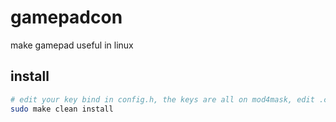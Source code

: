 # gamepadcon
make gamepad useful in linux

## install
```bash
# edit your key bind in config.h, the keys are all on mod4mask, edit .c file to change it.
sudo make clean install
```

